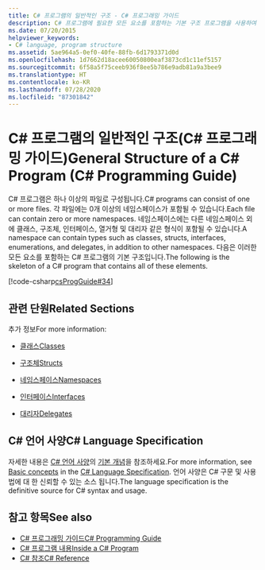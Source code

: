 ```yaml
---
title: C# 프로그램의 일반적인 구조 - C# 프로그래밍 가이드
description: C# 프로그램에 필요한 모든 요소를 포함하는 기본 구조 프로그램을 사용하여 프로그램 구조에 대해 알아봅니다.
ms.date: 07/20/2015
helpviewer_keywords:
- C# language, program structure
ms.assetid: 5ae964a5-0ef0-40fe-88fb-6d1793371d0d
ms.openlocfilehash: 1d7662d18acee60050800eaf3873cd1c11ef5157
ms.sourcegitcommit: 6f58a5f75ceeb936f8ee5b786e9adb81a9a3bee9
ms.translationtype: HT
ms.contentlocale: ko-KR
ms.lasthandoff: 07/28/2020
ms.locfileid: "87301842"
---
```

# <a name="general-structure-of-a-c-program-c-programming-guide"></a><span data-ttu-id="48b63-103">C# 프로그램의 일반적인 구조(C# 프로그래밍 가이드)</span><span class="sxs-lookup"><span data-stu-id="48b63-103">General Structure of a C# Program (C# Programming Guide)</span></span>
<span data-ttu-id="48b63-104">C# 프로그램은 하나 이상의 파일로 구성됩니다.</span><span class="sxs-lookup"><span data-stu-id="48b63-104">C# programs can consist of one or more files.</span></span> <span data-ttu-id="48b63-105">각 파일에는 0개 이상의 네임스페이스가 포함될 수 있습니다.</span><span class="sxs-lookup"><span data-stu-id="48b63-105">Each file can contain zero or more namespaces.</span></span> <span data-ttu-id="48b63-106">네임스페이스에는 다른 네임스페이스 외에 클래스, 구조체, 인터페이스, 열거형 및 대리자 같은 형식이 포함될 수 있습니다.</span><span class="sxs-lookup"><span data-stu-id="48b63-106">A namespace can contain types such as classes, structs, interfaces, enumerations, and delegates, in addition to other namespaces.</span></span> <span data-ttu-id="48b63-107">다음은 이러한 모든 요소를 포함하는 C# 프로그램의 기본 구조입니다.</span><span class="sxs-lookup"><span data-stu-id="48b63-107">The following is the skeleton of a C# program that contains all of these elements.</span></span>  
  
 [!code-csharp[csProgGuide#34](~/samples/snippets/csharp/VS_Snippets_VBCSharp/csProgGuide/CS/class2.cs#34)]  
  
## <a name="related-sections"></a><span data-ttu-id="48b63-108">관련 단원</span><span class="sxs-lookup"><span data-stu-id="48b63-108">Related Sections</span></span>  
 <span data-ttu-id="48b63-109">추가 정보</span><span class="sxs-lookup"><span data-stu-id="48b63-109">For more information:</span></span>  
  
- [<span data-ttu-id="48b63-110">클래스</span><span class="sxs-lookup"><span data-stu-id="48b63-110">Classes</span></span>](../classes-and-structs/classes.md)  
  
- [<span data-ttu-id="48b63-111">구조체</span><span class="sxs-lookup"><span data-stu-id="48b63-111">Structs</span></span>](../../language-reference/builtin-types/struct.md)  
  
- [<span data-ttu-id="48b63-112">네임스페이스</span><span class="sxs-lookup"><span data-stu-id="48b63-112">Namespaces</span></span>](../namespaces/index.md)  
  
- [<span data-ttu-id="48b63-113">인터페이스</span><span class="sxs-lookup"><span data-stu-id="48b63-113">Interfaces</span></span>](../interfaces/index.md)  
  
- [<span data-ttu-id="48b63-114">대리자</span><span class="sxs-lookup"><span data-stu-id="48b63-114">Delegates</span></span>](../delegates/index.md)  
  
## <a name="c-language-specification"></a><span data-ttu-id="48b63-115">C# 언어 사양</span><span class="sxs-lookup"><span data-stu-id="48b63-115">C# Language Specification</span></span>  

<span data-ttu-id="48b63-116">자세한 내용은 [C# 언어 사양](/dotnet/csharp/language-reference/language-specification/introduction)의 [기본 개념](~/_csharplang/spec/basic-concepts.md)을 참조하세요.</span><span class="sxs-lookup"><span data-stu-id="48b63-116">For more information, see [Basic concepts](~/_csharplang/spec/basic-concepts.md) in the [C# Language Specification](/dotnet/csharp/language-reference/language-specification/introduction).</span></span> <span data-ttu-id="48b63-117">언어 사양은 C# 구문 및 사용법에 대 한 신뢰할 수 있는 소스 됩니다.</span><span class="sxs-lookup"><span data-stu-id="48b63-117">The language specification is the definitive source for C# syntax and usage.</span></span>
  
## <a name="see-also"></a><span data-ttu-id="48b63-118">참고 항목</span><span class="sxs-lookup"><span data-stu-id="48b63-118">See also</span></span>

- [<span data-ttu-id="48b63-119">C# 프로그래밍 가이드</span><span class="sxs-lookup"><span data-stu-id="48b63-119">C# Programming Guide</span></span>](../index.md)
- [<span data-ttu-id="48b63-120">C# 프로그램 내용</span><span class="sxs-lookup"><span data-stu-id="48b63-120">Inside a C# Program</span></span>](./index.md)
- [<span data-ttu-id="48b63-121">C# 참조</span><span class="sxs-lookup"><span data-stu-id="48b63-121">C# Reference</span></span>](../../language-reference/index.md)

